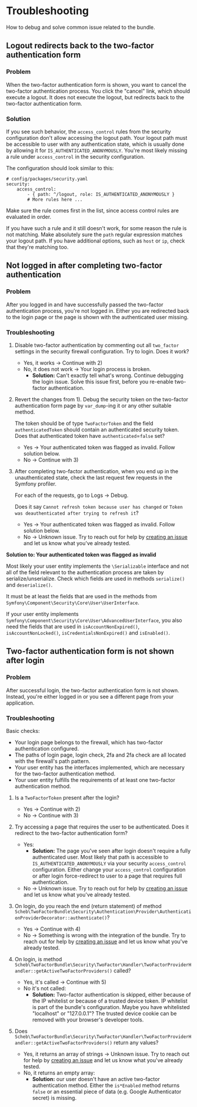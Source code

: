 Troubleshooting
===============

How to debug and solve common issue related to the bundle.


## Logout redirects back to the two-factor authentication form

### Problem

When the two-factor authentication form is shown, you want to cancel the two-factor authentication process. You click
the "cancel" link, which should execute a logout. It does not execute the logout, but redirects back to the two-factor
authentication form.

### Solution

If you see such behavior, the `access_control` rules from the security configuration don't allow accessing the logout
path. Your logout path must be accessible to user with any authentication state, which is usually done by allowing it
for `IS_AUTHENTICATED_ANONYMOUSLY`. You're most likely missing a rule under `access_control` in the security
configuration.

The configuration should look similar to this:

```
# config/packages/security.yaml
security:
    access_control:
        - { path: ^/logout, role: IS_AUTHENTICATED_ANONYMOUSLY }
        # More rules here ...
```

Make sure the rule comes first in the list, since access control rules are evaluated in order.

If you have such a rule and it still doesn't work, for some reason the rule is not matching. Make absolutely sure the
`path` regular expression matches your logout path. If you have additional options, such as `host` or `ip`, check that
they're matching too.


## Not logged in after completing two-factor authentication

### Problem

After you logged in and have successfully passed the two-factor authentication process, you're not logged in. Either you
are redirected back to the login page or the page is shown with the authenticated user missing.

### Troubleshooting

1) Disable two-factor authentication by commenting out all `two_factor` settings in the security firewall configuration.
   Try to login. Does it work?

   - Yes, it works -> Continue with 2)
   - No, it does not work -> Your login process is broken.
       - **Solution:** Can't exactly tell what's wrong. Continue debugging the login issue. Solve this issue first,
         before you re-enable two-factor authentication.

2) Revert the changes from 1). Debug the security token on the two-factor authentication form page by `var_dump`-ing it
   or any other suitable method.

   The token should be of type `TwoFactorToken` and the field `authenticatedToken` should contain an authenticated
   security token. Does that authenticated token have `authenticated`=`false` set?

   - Yes -> Your authenticated token was flagged as invalid. Follow solution below.
   - No -> Continue with 3)

3) After completing two-factor authentication, when you end up in the unauthenticated state, check the last request few
   requests in the Symfony profiler.

   For each of the requests, go to Logs -> Debug.

   Does it say `Cannot refresh token because user has changed` or `Token was deauthenticated after trying to refresh
   it`?

   - Yes -> Your authenticated token was flagged as invalid. Follow solution below.
   - No -> Unknown issue. Try to reach out for help by
     [creating an issue](https://github.com/scheb/2fa/issues/new?labels=Support&template=support-request.md) and let us
     know what you've already tested.

**Solution to: Your authenticated token was flagged as invalid**

Most likely your user entity implements the `\Serializable` interface and not all of the field relevant to the
authentication process are taken by serialize/unserialize. Check which fields are used in methods `serialize()` and
`deserialize()`.

It must be at least the fields that are used in the methods from `Symfony\Component\Security\Core\User\UserInterface`.

If your user entity implements `Symfony\Component\Security\Core\User\AdvancedUserInterface`, you also need the fields
that are used in `isAccountNonExpired()`, `isAccountNonLocked()`, `isCredentialsNonExpired()` and `isEnabled()`.


## Two-factor authentication form is not shown after login

### Problem

After successful login, the two-factor authentication form is not shown. Instead, you're either logged in or you see
a different page from your application.

### Troubleshooting

Basic checks:
- Your login page belongs to the firewall, which has two-factor authentication configured.
- The paths of login page, login check, 2fa and 2fa check are all located with the firewall's path pattern.
- Your user entity has the interfaces implemented, which are necessary for the two-factor authentication method.
- Your user entity fulfills the requirements of at least one two-factor authentication method.

1) Is a `TwoFactorToken` present after the login?

   - Yes -> Continue with 2)
   - No -> Continue with 3)

2) Try accessing a page that requires the user to be authenticated. Does it redirect to the two-factor authentication
   form?

   - Yes:
       - **Solution:** The page you've seen after login doesn't require a fully authenticated user. Most likely that
         path is accessible to `IS_AUTHENTICATED_ANONYMOUSLY` via your security `access_control` configuration. Either
         change your `access_control` configuration or after login force-redirect to user to a page that requires full
         authentication.
   - No -> Unknown issue. Try to reach out for help by
     [creating an issue](https://github.com/scheb/2fa/issues/new?labels=Support&template=support-request.md) and let us
     know what you've already tested.

3) On login, do you reach the end (return statement) of method
   `Scheb\TwoFactorBundle\Security\Authentication\Provider\AuthenticationProviderDecorator::authenticate()`?

   - Yes -> Continue with 4)
   - No -> Something is wrong with the integration of the bundle. Try to reach out for help by
     [creating an issue](https://github.com/scheb/2fa/issues/new?labels=Support&template=support-request.md) and let us
     know what you've already tested.

4) On login, is method
   `Scheb\TwoFactorBundle\Security\TwoFactor\Handler\TwoFactorProviderHandler::getActiveTwoFactorProviders()` called?

   - Yes, it's called -> Continue with 5)
   - No it's not called:
      - **Solution:** Two-factor authentication is skipped, either because of the IP whitelist or because of a trusted
        device token. IP whitelist is part of the bundle's configuration. Maybe you have whitelisted "localhost" or
        "127.0.0.1"? The trusted device cookie can be removed with your browser's developer tools.

5) Does `Scheb\TwoFactorBundle\Security\TwoFactor\Handler\TwoFactorProviderHandler::getActiveTwoFactorProviders()`
   return any values?

   - Yes, it returns an array of strings -> Unknown issue. Try to reach out for help by
     [creating an issue](https://github.com/scheb/2fa/issues/new?labels=Support&template=support-request.md) and let us
     know what you've already tested.
   - No, it returns an empty array:
       - **Solution:** our user doesn't have an active two-factor authentication method. Either the `is*Enabled` method
         returns `false` or an essential piece of data (e.g. Google Authenticator secret) is missing.
